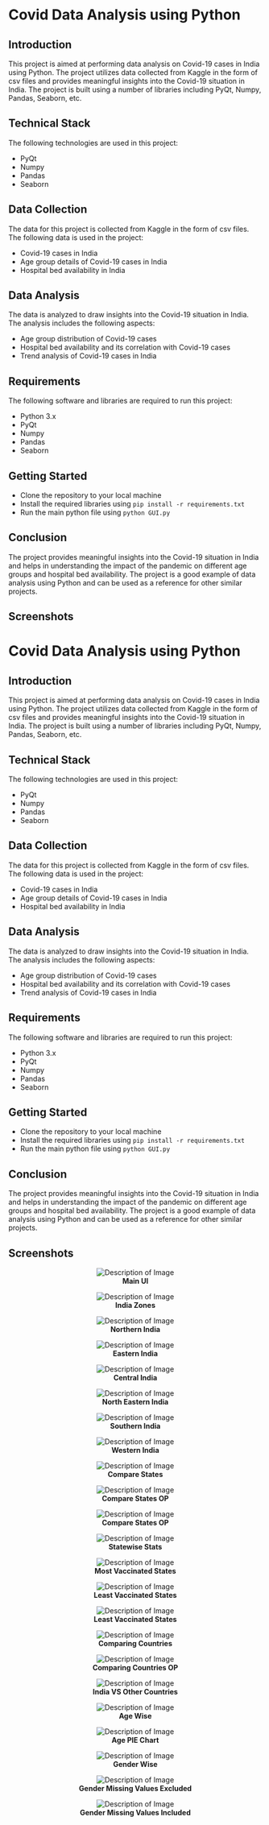 # Covid Data Analysis using Python

## Introduction

This project is aimed at performing data analysis on Covid-19 cases in India using Python. The project utilizes data collected from Kaggle in the form of csv files and provides meaningful insights into the Covid-19 situation in India. The project is built using a number of libraries including PyQt, Numpy, Pandas, Seaborn, etc.

## Technical Stack

The following technologies are used in this project:

- PyQt
- Numpy
- Pandas
- Seaborn

## Data Collection

The data for this project is collected from Kaggle in the form of csv files. The following data is used in the project:

- Covid-19 cases in India
- Age group details of Covid-19 cases in India
- Hospital bed availability in India

## Data Analysis

The data is analyzed to draw insights into the Covid-19 situation in India. The analysis includes the following aspects:

- Age group distribution of Covid-19 cases
- Hospital bed availability and its correlation with Covid-19 cases
- Trend analysis of Covid-19 cases in India

## Requirements

The following software and libraries are required to run this project:

- Python 3.x
- PyQt
- Numpy
- Pandas
- Seaborn

## Getting Started

- Clone the repository to your local machine
- Install the required libraries using `pip install -r requirements.txt`
- Run the main python file using `python GUI.py`

## Conclusion

The project provides meaningful insights into the Covid-19 situation in India and helps in understanding the impact of the pandemic on different age groups and hospital bed availability. The project is a good example of data analysis using Python and can be used as a reference for other similar projects.

## Screenshots
<!-- include Figure_1.png from ScreenShots directory present in root directory -->

# Covid Data Analysis using Python

## Introduction

This project is aimed at performing data analysis on Covid-19 cases in India using Python. The project utilizes data collected from Kaggle in the form of csv files and provides meaningful insights into the Covid-19 situation in India. The project is built using a number of libraries including PyQt, Numpy, Pandas, Seaborn, etc.

## Technical Stack

The following technologies are used in this project:

- PyQt
- Numpy
- Pandas
- Seaborn

## Data Collection

The data for this project is collected from Kaggle in the form of csv files. The following data is used in the project:

- Covid-19 cases in India
- Age group details of Covid-19 cases in India
- Hospital bed availability in India

## Data Analysis

The data is analyzed to draw insights into the Covid-19 situation in India. The analysis includes the following aspects:

- Age group distribution of Covid-19 cases
- Hospital bed availability and its correlation with Covid-19 cases
- Trend analysis of Covid-19 cases in India

## Requirements

The following software and libraries are required to run this project:

- Python 3.x
- PyQt
- Numpy
- Pandas
- Seaborn

## Getting Started

- Clone the repository to your local machine
- Install the required libraries using `pip install -r requirements.txt`
- Run the main python file using `python GUI.py`

## Conclusion

The project provides meaningful insights into the Covid-19 situation in India and helps in understanding the impact of the pandemic on different age groups and hospital bed availability. The project is a good example of data analysis using Python and can be used as a reference for other similar projects.

## Screenshots

<!-- <h3 align="center">Main UI</h3> -->
<p align="center">
  <img src="/ScreenShots/Main_Page.jpg" alt="Description of Image">
  <br>
  <strong>Main UI</strong>
</p>


<p align="center">
  <img src="ScreenShots/India_Zones.jpg" alt="Description of Image">
  <br>
  <strong>India Zones</strong>
</p>

<p align="center">
  <img src="ScreenShots/Northern_India.png" alt="Description of Image">
  <br>
  <strong>Northern India</strong>
</p>

<p align="center">
  <img src="ScreenShots/Eastern_India.png" alt="Description of Image">
  <br>
  <strong>Eastern India</strong>
</p>

<p align="center">
  <img src="ScreenShots/Central_India.png" alt="Description of Image">
  <br>
  <strong>Central India</strong>
</p>

<p align="center">
  <img src="ScreenShots/NE_India.png" alt="Description of Image">
  <br>
  <strong>North Eastern India</strong>
</p>

<p align="center">
  <img src="ScreenShots/Southern_India.png" alt="Description of Image">
  <br>
  <strong>Southern India</strong>
</p>

<p align="center">
  <img src="ScreenShots/Western_India.png" alt="Description of Image">
  <br>
  <strong>Western India</strong>
</p>

<p align="center">
  <img src="ScreenShots\Compare_States.jpg" alt="Description of Image">
  <br>
  <strong>Compare States</strong>
</p>

<p align="center">
  <img src="ScreenShots\Compare_two_States_OP.png" alt="Description of Image">
  <br>
  <strong>Compare States OP</strong>
</p>

<p align="center">
  <img src="ScreenShots\Compare_two_States_OP.png" alt="Description of Image">
  <br>
  <strong>Compare States OP</strong>
</p>

<p align="center">
  <img src="ScreenShots\Statewise.jpg" alt="Description of Image">
  <br>
  <strong>Statewise Stats</strong>
</p>

<p align="center">
  <img src="ScreenShots\Most_Vaccination.png" alt="Description of Image">
  <br>
  <strong>Most Vaccinated States</strong>
</p>

<p align="center">
  <img src="ScreenShots\Least_Vaccination.png" alt="Description of Image">
  <br>
  <strong>Least Vaccinated States</strong>
</p>

<p align="center">
  <img src="ScreenShots\Least_Vaccination.png" alt="Description of Image">
  <br>
  <strong>Least Vaccinated States</strong>
</p>

<p align="center">
  <img src="ScreenShots\Compare_Countries.jpg" alt="Description of Image">
  <br>
  <strong>Comparing Countries</strong>
</p>

<p align="center">
  <img src="ScreenShots\Compare_2_Countries_OP.png" alt="Description of Image">
  <br>
  <strong>Comparing Countries OP</strong>
</p>

<p align="center">
  <img src="ScreenShots\India vs Other Countries.png" alt="Description of Image">
  <br>
  <strong>India VS Other Countries</strong>
</p>

<p align="center">
  <img src="ScreenShots\Age_Wise.jpg" alt="Description of Image">
  <br>
  <strong>Age Wise</strong>
</p>

<p align="center">
  <img src="ScreenShots\Age_Group_PIE.png" alt="Description of Image">
  <br>
  <strong>Age PIE Chart</strong>
</p>

<p align="center">
  <img src="ScreenShots\Gender_Wise.jpg" alt="Description of Image">
  <br>
  <strong>Gender Wise</strong>
</p>

<p align="center">
  <img src="ScreenShots\Gender_Missing_Value_Excluded.png" alt="Description of Image">
  <br>
  <strong>Gender Missing Values Excluded</strong>
</p>

<p align="center">
  <img src="ScreenShots\Gender_Missing_Value_Excluded.png" alt="Description of Image">
  <br>
  <strong>Gender Missing Values Included</strong>
</p>